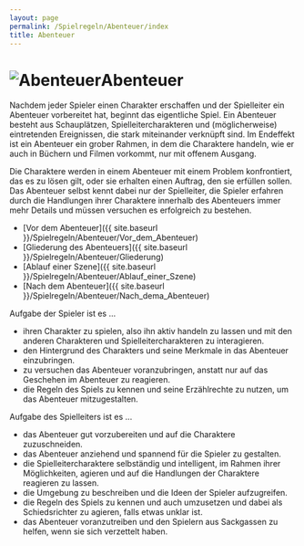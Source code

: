 ```yaml
---
layout: page
permalink: /Spielregeln/Abenteuer/index
title: Abenteuer
---
```


<h1><img alt="Abenteuer" src="{{ site.baseurl }}/assets/images/icons/abenteuer.png" />Abenteuer</h1>

Nachdem jeder Spieler einen Charakter erschaffen und der Spielleiter ein Abenteuer vorbereitet hat, beginnt das eigentliche Spiel. Ein Abenteuer besteht aus Schauplätzen, Spielleitercharakteren und (möglicherweise) eintretenden Ereignissen, die stark miteinander verknüpft sind. Im Endeffekt ist ein Abenteuer ein grober Rahmen, in dem die Charaktere handeln, wie er auch in Büchern und Filmen vorkommt, nur mit offenem Ausgang.

Die Charaktere werden in einem Abenteuer mit einem Problem konfrontiert, das es zu lösen gilt, oder sie erhalten einen Auftrag, den sie erfüllen sollen. Das Abenteuer selbst kennt dabei nur der Spielleiter, die Spieler erfahren durch die Handlungen ihrer Charaktere innerhalb des Abenteuers immer mehr Details und müssen versuchen es erfolgreich zu bestehen.

- [Vor dem Abenteuer]({{ site.baseurl }}/Spielregeln/Abenteuer/Vor_dem_Abenteuer)
- [Gliederung des Abenteuers]({{ site.baseurl }}/Spielregeln/Abenteuer/Gliederung)
- [Ablauf einer Szene]({{ site.baseurl }}/Spielregeln/Abenteuer/Ablauf_einer_Szene)
- [Nach dem Abenteuer]({{ site.baseurl }}/Spielregeln/Abenteuer/Nach_dema_Abenteuer)

<div class="card mb-3">
    <div class="card-header bg-green text-light">Aufgabe der Spieler ist es ...</div>
    <div class="card-body">
        <ul>
            <li>ihren Charakter zu spielen, also ihn aktiv handeln zu lassen und mit den anderen Charakteren und Spielleitercharakteren zu interagieren.</li>
            <li>den Hintergrund des Charakters und seine Merkmale in das Abenteuer einzubringen.</li>
            <li>zu versuchen das Abenteuer voranzubringen, anstatt nur auf das Geschehen im Abenteuer zu reagieren.</li>
            <li>die Regeln des Spiels zu kennen und seine Erzählrechte zu nutzen, um das Abenteuer mitzugestalten.</li>
        </ul>
    </div>
</div>

<div class="card mb-3">
    <div class="card-header bg-green text-light">Aufgabe des Spielleiters ist es ...</div>
    <div class="card-body">
        <ul>
            <li>das Abenteuer gut vorzubereiten und auf die Charaktere zuzuschneiden.</li>
            <li>das Abenteuer anziehend und spannend für die Spieler zu gestalten.</li>
            <li>die Spielleitercharaktere selbständig und intelligent, im Rahmen ihrer Möglichkeiten, agieren und auf die Handlungen der Charaktere reagieren zu lassen.</li>
            <li>die Umgebung zu beschreiben und die Ideen der Spieler aufzugreifen.</li>
            <li>die Regeln des Spiels zu kennen und auch umzusetzen und dabei als Schiedsrichter zu agieren, falls etwas unklar ist.</li>
            <li>das Abenteuer voranzutreiben und den Spielern aus Sackgassen zu helfen, wenn sie sich verzettelt haben.</li>
        </ul>
    </div>
</div>
